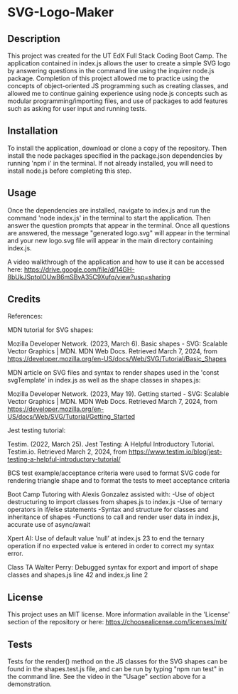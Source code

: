# SVG-Logo-Maker


## Description

This project was created for the UT EdX Full Stack Coding Boot Camp. The application contained in index.js allows the user to create a simple SVG logo by answering questions in the command line using the inquirer node.js package. Completion of this project allowed me to practice using the concepts of object-oriented JS programming such as creating classes, and allowed me to continue gaining experience using node.js concepts such as modular programming/importing files, and use of packages to add features such as asking for user input and running tests.


## Installation

To install the application, download or clone a copy of the repository. Then install the node packages specified in the package.json dependencies by running 'npm i' in the terminal. If not already installed, you will need to install node.js before completing this step. 


## Usage

Once the dependencies are installed, navigate to index.js and run the command 'node index.js' in the terminal to start the application. Then answer the question prompts that appear in the terminal. Once all questions are answered, the message "generated logo.svg" will appear in the terminal and your new logo.svg file will appear in the main directory containing index.js.

A video walkthrough of the application and how to use it can be accessed here: https://drive.google.com/file/d/14GH-8bUkJSptoIOUwB6mSBvA35C9Xufq/view?usp=sharing 


## Credits

References:

MDN tutorial for SVG shapes:

Mozilla Developer Network. (2023, March 6). Basic shapes - SVG: Scalable Vector Graphics | MDN. MDN Web Docs. Retrieved March 7, 2024, from https://developer.mozilla.org/en-US/docs/Web/SVG/Tutorial/Basic_Shapes

MDN article on SVG files and syntax to render shapes used in the 'const svgTemplate' in index.js as well as the shape classes in shapes.js:

Mozilla Developer Network. (2023, May 19). Getting started - SVG: Scalable Vector Graphics | MDN. MDN Web Docs. Retrieved March 7, 2024, from https://developer.mozilla.org/en-US/docs/Web/SVG/Tutorial/Getting_Started

Jest testing tutorial:

Testim. (2022, March 25). Jest Testing: A Helpful Introductory Tutorial. Testim.io. Retrieved March 2, 2024, from https://www.testim.io/blog/jest-testing-a-helpful-introductory-tutorial/

BCS test example/acceptance criteria were used to format SVG code for rendering triangle shape and to format the tests to meet acceptance criteria

Boot Camp Tutoring with Alexis Gonzalez assisted with:
-Use of object destructuring to import classes from shapes.js to index.js
-Use of ternary operators in if/else statements
-Syntax and structure for classes and inheritance of shapes
-Functions to call and render user data in index.js, accurate use of async/await

Xpert AI:
Use of default value ‘null’ at index.js 23 to end the ternary operation if no expected value is entered in order to correct my syntax error. 

Class TA Walter Perry:
Debugged syntax for export and import of shape classes and shapes.js line 42 and index.js line 2


## License

This project uses an MIT license. More information available in the 'License' section of the repository or here: https://choosealicense.com/licenses/mit/ 


## Tests

Tests for the render() method on the JS classes for the SVG shapes can be found in the shapes.test.js file, and can be run by typing "npm run test" in the command line. See the video in the "Usage" section above for a demonstration.


